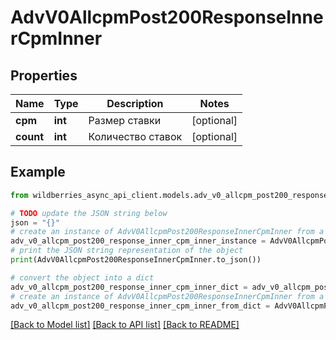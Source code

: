 # AdvV0AllcpmPost200ResponseInnerCpmInner


## Properties

Name | Type | Description | Notes
------------ | ------------- | ------------- | -------------
**cpm** | **int** | Размер ставки | [optional] 
**count** | **int** | Количество ставок | [optional] 

## Example

```python
from wildberries_async_api_client.models.adv_v0_allcpm_post200_response_inner_cpm_inner import AdvV0AllcpmPost200ResponseInnerCpmInner

# TODO update the JSON string below
json = "{}"
# create an instance of AdvV0AllcpmPost200ResponseInnerCpmInner from a JSON string
adv_v0_allcpm_post200_response_inner_cpm_inner_instance = AdvV0AllcpmPost200ResponseInnerCpmInner.from_json(json)
# print the JSON string representation of the object
print(AdvV0AllcpmPost200ResponseInnerCpmInner.to_json())

# convert the object into a dict
adv_v0_allcpm_post200_response_inner_cpm_inner_dict = adv_v0_allcpm_post200_response_inner_cpm_inner_instance.to_dict()
# create an instance of AdvV0AllcpmPost200ResponseInnerCpmInner from a dict
adv_v0_allcpm_post200_response_inner_cpm_inner_from_dict = AdvV0AllcpmPost200ResponseInnerCpmInner.from_dict(adv_v0_allcpm_post200_response_inner_cpm_inner_dict)
```
[[Back to Model list]](../README.md#documentation-for-models) [[Back to API list]](../README.md#documentation-for-api-endpoints) [[Back to README]](../README.md)


